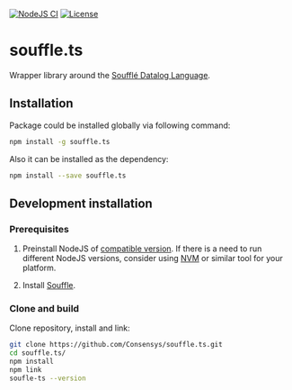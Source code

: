 [![NodeJS CI](https://github.com/Consensys/souffle.ts/actions/workflows/ci.yaml/badge.svg)](https://github.com/Consensys/souffle.ts/actions/workflows/ci.yaml)
[![License](https://img.shields.io/badge/License-Apache%202.0-blue.svg)](https://opensource.org/licenses/Apache-2.0)

# souffle.ts

Wrapper library around the [Soufflé Datalog Language](https://souffle-lang.github.io/).

## Installation

Package could be installed globally via following command:

```bash
npm install -g souffle.ts
```

Also it can be installed as the dependency:

```bash
npm install --save souffle.ts
```

## Development installation

### Prerequisites

1. Preinstall NodeJS of [compatible version](/.nvmrc). If there is a need to run different NodeJS versions, consider using [NVM](https://github.com/nvm-sh/nvm) or similar tool for your platform.

2. Install [Souffle](https://github.com/souffle-lang/souffle).

### Clone and build

Clone repository, install and link:

```bash
git clone https://github.com/Consensys/souffle.ts.git
cd souffle.ts/
npm install
npm link
soufle-ts --version
```
